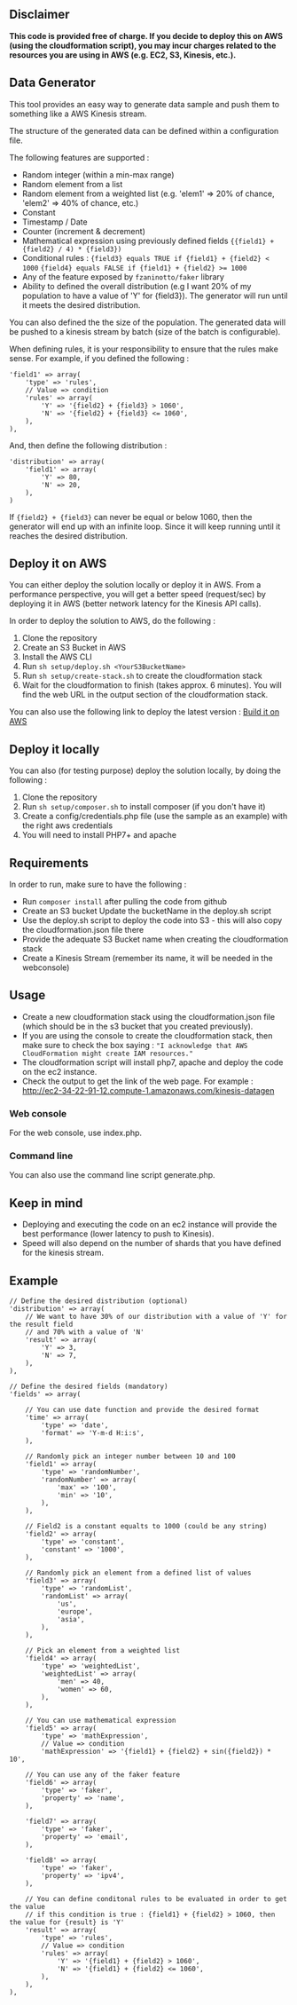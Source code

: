 ## Disclaimer

<b>This code is provided free of charge. If you decide to deploy this on AWS (using the cloudformation script), you may incur charges related to the resources you are using in AWS (e.g. EC2, S3, Kinesis, etc.).</b>

## Data Generator

This tool provides an easy way to generate data sample and push them to something like a AWS Kinesis stream.

The structure of the generated data can be defined within a configuration file. 

The following features are supported : 

 - Random integer (within a min-max range)
 - Random element from a list
 - Random element from a weighted list (e.g. 'elem1' => 20% of chance, 'elem2' => 40% of chance, etc.)
 - Constant
 - Timestamp / Date
 - Counter (increment & decrement)
 - Mathematical expression using previously defined fields 
     `{{field1} + {field2} / 4) * {field3})`
 - Conditional rules : 
    `{field3} equals TRUE if {field1} + {field2} < 1000`
    `{field4} equals FALSE if {field1} + {field2} >= 1000`
- Any of the feature exposed by `fzaninotto/faker` library 
- Ability to defined the overall distribution (e.g I want 20% of my population to have a value of 'Y' for {field3}). The generator will run until it meets the desired distribution.

You can also defined the the size of the population. The generated data will be pushed to a kinesis stream by batch (size of the batch is configurable). 

When defining rules, it is your responsibility to ensure that the rules make sense. For example, if you defined the following : 

    'field1' => array(
        'type' => 'rules',
        // Value => condition
        'rules' => array(
            'Y' => '{field2} + {field3} > 1060',
            'N' => '{field2} + {field3} <= 1060',
        ),        
    ),

And, then define the following distribution : 

	'distribution' => array(
        'field1' => array(
            'Y' => 80,
            'N' => 20,
        ),
    )

If `{field2} + {field3}` can never be equal or below 1060, then the generator will end up with an infinite loop. Since it will keep running until it reaches the desired distribution.

## Deploy it on AWS

You can either deploy the solution locally or deploy it in AWS. From a performance perspective, you will get a better speed (request/sec) by deploying it in AWS (better network latency for the Kinesis API calls).

In order to deploy the solution to AWS, do the following : 

 1. Clone the repository
 2. Create an S3 Bucket in AWS
 3. Install the AWS CLI
 4. Run `sh setup/deploy.sh <YourS3BucketName>`
 5. Run `sh setup/create-stack.sh` to create the cloudformation stack
 6. Wait for the cloudformation to finish (takes approx. 6 minutes). You will find the web URL in the output section of the cloudformation stack.

You can also use the following link to deploy the latest version : [Build it on AWS](https://console.aws.amazon.com/cloudformation/home?region=us-east-1#/stacks/new?stackName=OpsAutomator&templateURL=https://s3.amazonaws.com/alfal-awsbootcamp-datagen/cloudformation.json)

## Deploy it locally

You can also (for testing purpose) deploy the solution locally, by doing the following : 

 1. Clone the repository
 2. Run `sh setup/composer.sh` to install composer (if you don't have it)
 3. Create a config/credentials.php file (use the sample as an example) with the right aws credentials
 4. You will need to install PHP7+ and apache

## Requirements

In order to run, make sure to have the following : 

- Run `composer install` after pulling the code from github
- Create an S3 bucket
 Update the bucketName in the deploy.sh script
- Use the deploy.sh script to deploy the code into S3 - this will also copy the cloudformation.json file there  
- Provide the adequate S3 Bucket name when creating the cloudformation stack
- Create a Kinesis Stream (remember its name, it will be needed in the webconsole)

## Usage

- Create a new cloudformation stack using the cloudformation.json file (which should be in the s3 bucket that you created previously). 
- If you are using the console to create the cloudformation stack, then make sure to check the box saying : `"I acknowledge that AWS CloudFormation might create IAM resources."`
- The cloudformation script will install php7, apache and deploy the code on the ec2 instance. 
- Check the output to get the link of the web page. For example : http://ec2-34-22-91-12.compute-1.amazonaws.com/kinesis-datagen

### Web console 
For the web console, use index.php.

### Command line
You can also use the command line script generate.php.

## Keep in mind

- Deploying and executing the code on an ec2 instance will provide the best performance (lower latency to push to Kinesis).
- Speed will also depend on the number of shards that you have defined for the kinesis stream.

## Example

    // Define the desired distribution (optional)
    'distribution' => array(
        // We want to have 30% of our distribution with a value of 'Y' for the result field
        // and 70% with a value of 'N'
        'result' => array(
            'Y' => 3,
            'N' => 7,
        ),
    ),

    // Define the desired fields (mandatory)
    'fields' => array(

        // You can use date function and provide the desired format
        'time' => array(
            'type' => 'date',
            'format' => 'Y-m-d H:i:s',
        ),

        // Randomly pick an integer number between 10 and 100
        'field1' => array(
            'type' => 'randomNumber',
            'randomNumber' => array(
                'max' => '100',
                'min' => '10',
            ),
        ),

        // Field2 is a constant equalts to 1000 (could be any string)
        'field2' => array(
            'type' => 'constant',
            'constant' => '1000',
        ),

        // Randomly pick an element from a defined list of values
        'field3' => array(
            'type' => 'randomList',
            'randomList' => array(
                'us',
                'europe',
                'asia',
            ),
        ),

        // Pick an element from a weighted list 
        'field4' => array(
            'type' => 'weightedList',
            'weightedList' => array(
                'men' => 40,
                'women' => 60,
            ),
        ),

        // You can use mathematical expression 
        'field5' => array(
            'type' => 'mathExpression',
            // Value => condition
            'mathExpression' => '{field1} + {field2} + sin({field2}) * 10',
        
        // You can use any of the faker feature
        'field6' => array(
            'type' => 'faker',
            'property' => 'name',
        ),

        'field7' => array(
            'type' => 'faker',
            'property' => 'email',
        ),

        'field8' => array(
            'type' => 'faker',
            'property' => 'ipv4',
        ),

        // You can define conditonal rules to be evaluated in order to get the value
        // if this condition is true : {field1} + {field2} > 1060, then the value for {result} is 'Y'
        'result' => array(
            'type' => 'rules',
            // Value => condition
            'rules' => array(
                'Y' => '{field1} + {field2} > 1060',
                'N' => '{field1} + {field2} <= 1060',
            ),        
        ),
    ),
